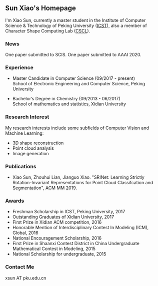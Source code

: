 ## Sun Xiao's Homepage

I'm Xiao Sun, currently a master student in the Institute of Computer Science & Technology of Peking University (<a href="www.icst.pku.edu.cn">ICST</a>), also a member of Character Shape Computing Lab (<a href="www.icst.pku.edu.cn/cscl">CSCL</a>).

### News
One paper submitted to SCIS.
One paper submitted to AAAI 2020.

### Experience
* Master Candidate in Computer Science (09/2017 - present) <br/>
School of Electronic Engineering and Computer Science, Peking University

* Bachelor’s Degree in Chemistry (09/2013 - 06/2017) <br/>
School of mathematics and statistics, Xidian University

### Research Interest
My research interests include some subfields of Computer Vision and Machine Learning:
* 3D shape reconstruction 
* Point cloud analysis
* Image generation


### Publications
* Xiao Sun, Zhouhui Lian, Jianguo Xiao. "SRINet: Learning Strictly Rotation-Invariant Representations
for Point Cloud Classifcation and Segmentation", ACM MM 2019.


### Awards
* Freshman Scholarship in ICST, Peking University, 2017
* Outstanding Graduates of Xidian University, 2017
* First Prize in Xidian ACM competition, 2016
* Honorable Mention of Interdisciplinary Contest In Modeling (ICM), Global, 2016
* National Encouragement Scholarship, 2016
* First Prize in Shaanxi Contest District in China Undergraduate Mathematical Contest in Modeling, 2015
* National Scholarship for undergraduate, 2015

### Contact Me
xsun AT pku.edu.cn
